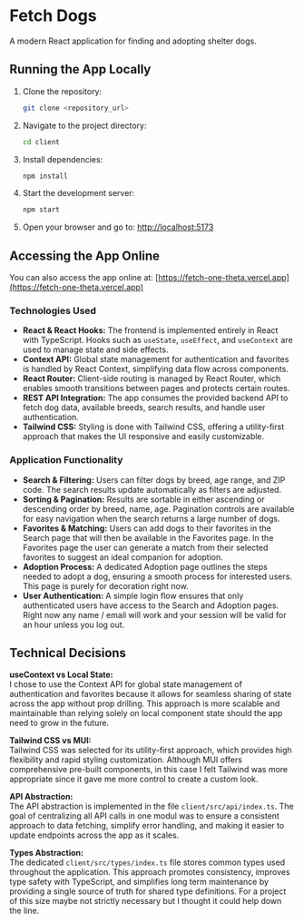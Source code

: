 # Fetch Dogs

A modern React application for finding and adopting shelter dogs.

## Running the App Locally

1. Clone the repository:
   ```bash
   git clone <repository_url>
   ```
2. Navigate to the project directory:
   ```bash
   cd client
   ```
3. Install dependencies:
   ```bash
   npm install
   ```
4. Start the development server:
   ```bash
   npm start
   ```
5. Open your browser and go to: [http://localhost:5173](http://localhost:5173)

## Accessing the App Online

You can also access the app online at:
[https://fetch-one-theta.vercel.app](https://fetch-one-theta.vercel.app)

### Technologies Used

- **React & React Hooks:** The frontend is implemented entirely in React with TypeScript. Hooks such as `useState`, `useEffect`, and `useContext` are used to manage state and side effects.
- **Context API:** Global state management for authentication and favorites is handled by React Context, simplifying data flow across components.
- **React Router:** Client-side routing is managed by React Router, which enables smooth transitions between pages and protects certain routes.
- **REST API Integration:** The app consumes the provided backend API to fetch dog data, available breeds, search results, and handle user authentication.
- **Tailwind CSS:** Styling is done with Tailwind CSS, offering a utility-first approach that makes the UI responsive and easily customizable.

### Application Functionality

- **Search & Filtering:** Users can filter dogs by breed, age range, and ZIP code. The search results update automatically as filters are adjusted.
- **Sorting & Pagination:** Results are sortable in either ascending or descending order by breed, name, age. Pagination controls are available for easy navigation when the search returns a large number of dogs.
- **Favorites & Matching:** Users can add dogs to their favorites in the Search page that will then be available in the Favorites page. In the Favorites page the user can generate a match from their selected favorites to suggest an ideal companion for adoption.
- **Adoption Process:** A dedicated Adoption page outlines the steps needed to adopt a dog, ensuring a smooth process for interested users. This page is purely for decoration right now.
- **User Authentication:** A simple login flow ensures that only authenticated users have access to the Search and Adoption pages. Right now any name / email will work and your session will be valid for an hour unless you log out.

## Technical Decisions

**useContext vs Local State:**  
I chose to use the Context API for global state management of authentication and favorites because it allows for seamless sharing of state across the app without prop drilling. This approach is more scalable and maintainable than relying solely on local component state should the app need to grow in the future.

**Tailwind CSS vs MUI:**  
Tailwind CSS was selected for its utility-first approach, which provides high flexibility and rapid styling customization. Although MUI offers comprehensive pre-built components, in this case I felt Tailwind was more appropriate since it gave me more control to create a custom look.

**API Abstraction:**  
The API abstraction is implemented in the file `client/src/api/index.ts`. The goal of centralizing all API calls in one modul was to ensure a consistent approach to data fetching, simplify error handling, and making it easier to update endpoints across the app as it scales.

**Types Abstraction:**  
The dedicated `client/src/types/index.ts` file stores common types used throughout the application. This approach promotes consistency, improves type safety with TypeScript, and simplifies long term maintenance by providing a single source of truth for shared type definitions. For a project of this size maybe not strictly necessary but I thought it could help down the line.
